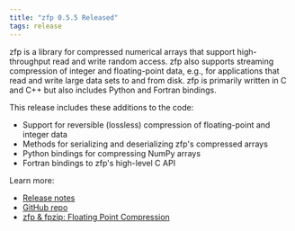```yaml
---
title: "zfp 0.5.5 Released"
tags: release
---
```


zfp is a library for compressed numerical arrays that support high-throughput read and write random access. zfp also supports streaming compression of integer and floating-point data, e.g., for applications that read and write large data sets to and from disk. zfp is primarily written in C and C++ but also includes Python and Fortran bindings.

This release includes these additions to the code:
- Support for reversible (lossless) compression of floating-point and integer data
- Methods for serializing and deserializing zfp's compressed arrays
- Python bindings for compressing NumPy arrays
- Fortran bindings to zfp's high-level C API

Learn more:
- [Release notes](https://github.com/LLNL/zfp/releases/tag/0.5.5)
- [GitHub repo](https://github.com/LLNL/zfp)
- [zfp & fpzip: Floating Point Compression](https://computing.llnl.gov/projects/floating-point-compression)
